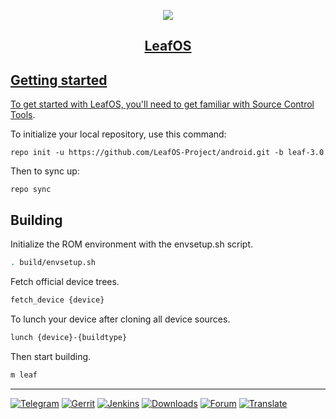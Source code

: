 <p align="center">
    <a href="https://github.com/LeafOS-Project">
    <img src="https://i.imgur.com/G0gNZxg.png"/>
</p>
<h2 align="center">LeafOS</h2>

Getting started
---------------
To get started with LeafOS, you'll need to get familiar with [Source Control Tools](https://source.android.com/setup/develop).

To initialize your local repository, use this command:
```
repo init -u https://github.com/LeafOS-Project/android.git -b leaf-3.0
```
Then to sync up:
```
repo sync
```

Building
--------
Initialize the ROM environment with the envsetup.sh script.
```bash
. build/envsetup.sh
```

Fetch official device trees.
```bash
fetch_device {device}
```

To lunch your device after cloning all device sources.
```bash
lunch {device}-{buildtype}
```

Then start building.
```bash
m leaf
```
---
[![Telegram](https://img.shields.io/badge/Telegram-2AABEE?style=flat-square&logo=telegram&logoWidth=15&logoColor=white)](https://telegram.dog/leafos)
[![Gerrit](https://img.shields.io/badge/Gerrit-0F9D58?style=flat-square&logo=git&logoWidth=15&logoColor=white)](https://review.leafos.org)
[![Jenkins](https://img.shields.io/badge/Jenkins-DB4437?style=flat-square&logo=jenkins&logoWidth=15&logoColor=white)](https://ci.leafos.org)
[![Downloads](https://img.shields.io/badge/Downloads-ff8c00?style=flat-square&logo=cloudways&logoWidth=15&logoColor=white)](https://dl.leafos.org)
[![Forum](https://img.shields.io/badge/Forum-1384FF?style=flat-square&logo=leaflet&logoWidth=15&logoColor=white)](https://forum.leafos.org)
[![Translate](https://img.shields.io/badge/Translate-174c3f?style=flat-square&logo=weblate&logoWidth=15&logoColor=white)](https://translate.leafos.org)
